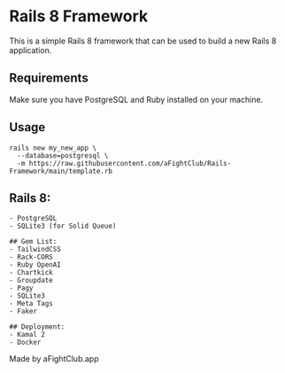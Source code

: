 # Rails 8 Framework
This is a simple Rails 8 framework that can be used to build a new Rails 8 application.

## Requirements
Make sure you have PostgreSQL and Ruby installed on your machine.

## Usage

```cli
rails new my_new_app \
  --database=postgresql \
  -m https://raw.githubusercontent.com/aFightClub/Rails-Framework/main/template.rb
```

## Rails 8:
    - PostgreSQL
    - SQLite3 (for Solid Queue)

    ## Gem List:
    - TailwindCSS
    - Rack-CORS
    - Ruby OpenAI
    - Chartkick
    - Groupdate
    - Pagy
    - SQLite3
    - Meta Tags
    - Faker

    ## Deployment:
    - Kamal 2
    - Docker

Made by aFightClub.app
